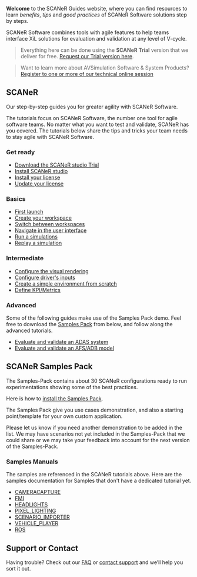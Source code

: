 **Welcome** to the SCANeR Guides website, where you can find resources to learn _benefits_, _tips_ and _good practices_ of SCANeR Software solutions step by steps.

SCANeR Software combines tools with agile features to help teams interface XiL solutions for evaluation and validation at any level of V-cycle.

> Everything here can be done using the **SCANeR Trial** version that we deliver for free. [Request our Trial version here](https://www.avsimulation.com/scaner-studio-trial/).

> Want to learn more about AVSimulation Software & System Products? [Register to one or more of our technical online session](https://www.avsimulation.com/events/)

## SCANeR

Our step-by-step guides you for greater agility with SCANeR Software.

The tutorials focus on SCANeR Software, the number one tool for agile software teams. No matter what you want to test and validate, SCANeR has you covered. The tutorials below share the tips and tricks your team needs to stay agile with SCANeR Software.

### Get ready

* [Download the SCANeR studio Trial](./Pages/HT_Download_Trial_SCANeR/HT_Download_Trial_SCANeR.md)
* [Install SCANeR studio](./Pages/HT_Install_SCANeR_studio/HT_Install_SCANeR_studio.md)
* [Install your license](./Pages/HT_Install_SCANeR_license/Install_SCANeR_license.md)
* [Update your license](./Pages/HT_Update_SCANeR_license/Update_SCANeR_license.md)

### Basics

* [First launch](./Pages/HT_FirstLaunch/HT_FirstLaunch.md)
* [Create your workspace](./Pages/HT_Create_custom_work_environment/HT_Create_A_New_Workspace.md)
* [Switch between workspaces](./Pages/HT_Change_work_environment/HT_Change_work_environment.md)
* [Navigate in the user interface](./Pages/HT_Navigate/HT_Navigate.md)
* [Run a simulations](./Pages/HT_Run_a_simulation_good_practices/HT_Run_a_simulation_good_practices.md)
* [Replay a simulation](./Pages/HT_Replay_Simulation/HT_Replay_Simulation.md)

### Intermediate

* [Configure the visual rendering](./Pages/HT_configure_visual/HT_configure_visual.md)
* [Configure driver's inputs](./Pages/HT_Configure_driver_input/Configure_Driver_Input.md)
* [Create a simple environment from scratch](./Pages/HT_Create_a_simple_environment_from_scratch/HT_Create_a_simple_environment_from_scratch.md)
* [Define KPI/Metrics](./Pages/HT_Define_and_Record_my_KPI/HOWTO_DefineAndRecordMyKPI.md)

### Advanced

Some of the following guides make use of the Samples Pack demo. Feel free to download the [Samples Pack](#scaner-samples-pack) from below, and follow along the advanced tutorials.

* [Evaluate and validate an ADAS system](./Pages/HT_ADAS/HT_ADAS_index.md)
* [Evaluate and validate an AFS/ADB model](./Pages/HT_Evaluate_and_validate_AFS/HT_Evaluate_and_validate_AFS.md)

## SCANeR Samples Pack

The Samples-Pack contains about 30 SCANeR configurations ready to run experimentations showing some of the best practices.

Here is how to [install the Samples Pack](./Pages/HT_InstallSamplesPack/HT_InstallSamplesPack.md).

The Samples Pack give you use cases demonstration, and also a starting point/template for your own custom application.

Please let us know if you need another demonstration to be added in the list. We may have scenarios not yet included in the Samples-Pack that we could share or we may take your feedback into account for the next version of the Samples-Pack.

### Samples Manuals

The samples are referenced in the SCANeR tutorials above. Here are the samples documentation for Samples that don't have a dedicated tutorial yet.

* [CAMERACAPTURE](./PDF/SCANeRstudio_EVAL_CAMERACAPTURE_Manual.pdf)
* [FMI](./PDF/SCANeRstudio_EVAL_FMI_Presentation.pdf)
* [HEADLIGHTS](./PDF/SCANeRstudio_EVAL_HEADLIGHTS_Tutorial.pdf)
* [PIXEL_LIGHTING](./PDF/SCANeRstudio_EVAL_PIXEL_LIGHTING_Manual.pdf)
* [SCENARIO_IMPORTER](./PDF/SCANeRstudio_EVAL_SCENARIO_IMPORTER_Presentation.pdf)
* [VEHICLE_PLAYER](./PDF/SCANeRstudio_EVAL_VEHICLE_PLAYER_Manual.pdf)
* [ROS](./PDF/SCANeRstudio_EVAL_ROS_Tutorial.pdf)

## Support or Contact

Having trouble? Check out our [FAQ](http://stockage.scanersimulation.com/Evaluation/2021/SCANeRstudio_Evaluation_FAQ.pdf) or [contact support](support-scaner@avsimulation.fr) and we’ll help you sort it out.
